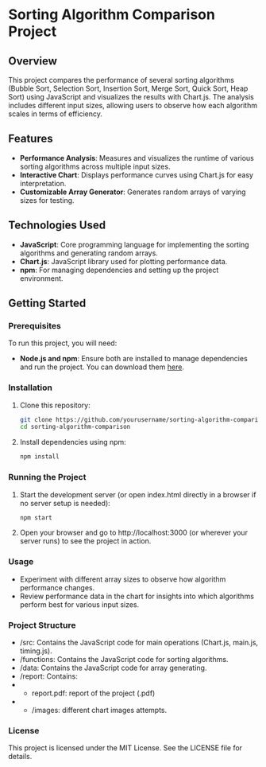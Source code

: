 # Sorting Algorithm Comparison Project

## Overview

This project compares the performance of several sorting algorithms (Bubble Sort, Selection Sort, Insertion Sort, Merge Sort, Quick Sort, Heap Sort) using JavaScript and visualizes the results with Chart.js. The analysis includes different input sizes, allowing users to observe how each algorithm scales in terms of efficiency.

## Features

- **Performance Analysis**: Measures and visualizes the runtime of various sorting algorithms across multiple input sizes.
- **Interactive Chart**: Displays performance curves using Chart.js for easy interpretation.
- **Customizable Array Generator**: Generates random arrays of varying sizes for testing.

## Technologies Used

- **JavaScript**: Core programming language for implementing the sorting algorithms and generating random arrays.
- **Chart.js**: JavaScript library used for plotting performance data.
- **npm**: For managing dependencies and setting up the project environment.

## Getting Started

### Prerequisites

To run this project, you will need:

- **Node.js and npm**: Ensure both are installed to manage dependencies and run the project. You can download them [here](https://nodejs.org/).

### Installation

1. Clone this repository:
   ```bash
   git clone https://github.com/yourusername/sorting-algorithm-comparison.git
   cd sorting-algorithm-comparison
   ```
2. Install dependencies using npm:

   ```bash
   npm install
   ```

### Running the Project

1. Start the development server (or open index.html directly in a browser if no server setup is needed):

   ```bash
   npm start
   ```

2. Open your browser and go to http://localhost:3000 (or wherever your server runs) to see the project in action.

### Usage

- Experiment with different array sizes to observe how algorithm performance changes.
- Review performance data in the chart for insights into which algorithms perform best for various input sizes.

### Project Structure

- /src: Contains the JavaScript code for main operations (Chart.js, main.js, timing.js).
- /functions: Contains the JavaScript code for sorting algorithms.
- /data: Contains the JavaScript code for array generating.
- /report: Contains:
- - report.pdf: report of the project (.pdf)
- - /images: different chart images attempts.

### License

This project is licensed under the MIT License. See the LICENSE file for details.
